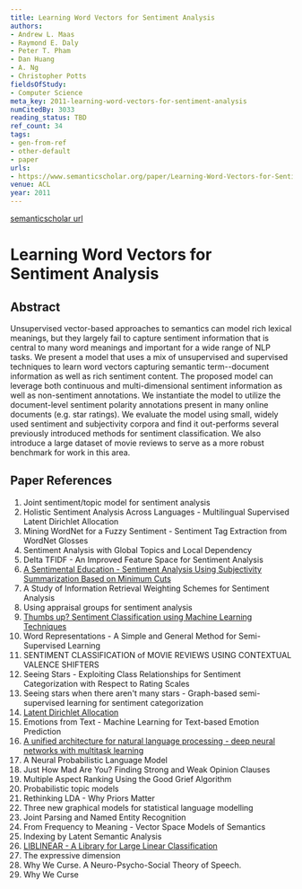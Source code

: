 ```yaml
---
title: Learning Word Vectors for Sentiment Analysis
authors:
- Andrew L. Maas
- Raymond E. Daly
- Peter T. Pham
- Dan Huang
- A. Ng
- Christopher Potts
fieldsOfStudy:
- Computer Science
meta_key: 2011-learning-word-vectors-for-sentiment-analysis
numCitedBy: 3033
reading_status: TBD
ref_count: 34
tags:
- gen-from-ref
- other-default
- paper
urls:
- https://www.semanticscholar.org/paper/Learning-Word-Vectors-for-Sentiment-Analysis-Maas-Daly/649d03490ef72c5274e3bccd03d7a299d2f8da91?sort=total-citations
venue: ACL
year: 2011
---
```


[semanticscholar url](https://www.semanticscholar.org/paper/Learning-Word-Vectors-for-Sentiment-Analysis-Maas-Daly/649d03490ef72c5274e3bccd03d7a299d2f8da91?sort=total-citations)

# Learning Word Vectors for Sentiment Analysis

## Abstract

Unsupervised vector-based approaches to semantics can model rich lexical meanings, but they largely fail to capture sentiment information that is central to many word meanings and important for a wide range of NLP tasks. We present a model that uses a mix of unsupervised and supervised techniques to learn word vectors capturing semantic term--document information as well as rich sentiment content. The proposed model can leverage both continuous and multi-dimensional sentiment information as well as non-sentiment annotations. We instantiate the model to utilize the document-level sentiment polarity annotations present in many online documents (e.g. star ratings). We evaluate the model using small, widely used sentiment and subjectivity corpora and find it out-performs several previously introduced methods for sentiment classification. We also introduce a large dataset of movie reviews to serve as a more robust benchmark for work in this area.

## Paper References

1. Joint sentiment/topic model for sentiment analysis
2. Holistic Sentiment Analysis Across Languages - Multilingual Supervised Latent Dirichlet Allocation
3. Mining WordNet for a Fuzzy Sentiment - Sentiment Tag Extraction from WordNet Glosses
4. Sentiment Analysis with Global Topics and Local Dependency
5. Delta TFIDF - An Improved Feature Space for Sentiment Analysis
6. [A Sentimental Education - Sentiment Analysis Using Subjectivity Summarization Based on Minimum Cuts](2004-a-sentimental-education-sentiment-analysis-using-subjectivity-summarization-based-on-minimum-cuts)
7. A Study of Information Retrieval Weighting Schemes for Sentiment Analysis
8. Using appraisal groups for sentiment analysis
9. [Thumbs up? Sentiment Classification using Machine Learning Techniques](2002-thumbs-up-sentiment-classification-using-machine-learning-techniques)
10. Word Representations - A Simple and General Method for Semi-Supervised Learning
11. SENTIMENT CLASSIFICATION of MOVIE REVIEWS USING CONTEXTUAL VALENCE SHIFTERS
12. Seeing Stars - Exploiting Class Relationships for Sentiment Categorization with Respect to Rating Scales
13. Seeing stars when there aren't many stars - Graph-based semi-supervised learning for sentiment categorization
14. [Latent Dirichlet Allocation](2003-latent-dirichlet-allocation)
15. Emotions from Text - Machine Learning for Text-based Emotion Prediction
16. [A unified architecture for natural language processing - deep neural networks with multitask learning](2008-a-unified-architecture-for-natural-language-processing-deep-neural-networks-with-multitask-learning)
17. A Neural Probabilistic Language Model
18. Just How Mad Are You? Finding Strong and Weak Opinion Clauses
19. Multiple Aspect Ranking Using the Good Grief Algorithm
20. Probabilistic topic models
21. Rethinking LDA - Why Priors Matter
22. Three new graphical models for statistical language modelling
23. Joint Parsing and Named Entity Recognition
24. From Frequency to Meaning - Vector Space Models of Semantics
25. Indexing by Latent Semantic Analysis
26. [LIBLINEAR - A Library for Large Linear Classification](2008-liblinear-a-library-for-large-linear-classification)
27. The expressive dimension
28. Why We Curse. A Neuro-Psycho-Social Theory of Speech.
29. Why We Curse
